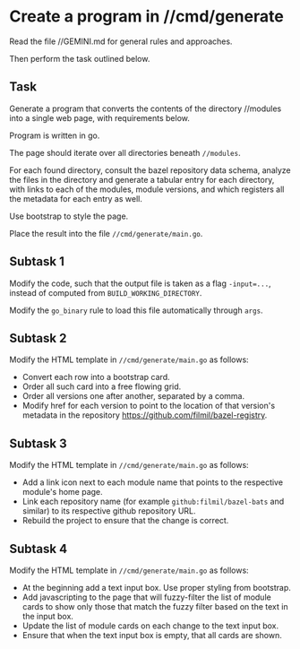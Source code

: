 # Create a program in //cmd/generate

Read the file //GEMINI.md for general rules and approaches.

Then perform the task outlined below.

## Task

Generate a program that converts the contents of the directory //modules into
a single web page, with requirements below.

Program is written in go.

The page should iterate over all directories beneath `//modules`.

For each found directory, consult the bazel repository data schema, analyze
the files in the directory and generate a tabular entry for each directory,
with links to each of the modules, module versions, and which registers all the
metadata for each entry as well.

Use bootstrap to style the page.

Place the result into the file `//cmd/generate/main.go`.

## Subtask 1

Modify the code, such that the output file is taken as a flag `-input=...`,
instead of computed from `BUILD_WORKING_DIRECTORY`.

Modify the `go_binary` rule to load this file automatically through `args`.

## Subtask 2

Modify the HTML template in `//cmd/generate/main.go` as follows:

* Convert each row into a bootstrap card.
* Order all such card into a free flowing grid.
* Order all versions one after another, separated by a comma.
* Modify href for each version to point to the location of that version's
  metadata in the repository https://github.com/filmil/bazel-registry.

## Subtask 3

Modify the HTML template in `//cmd/generate/main.go` as follows:

* Add a link icon next to each module name that points to the respective module's
home page.
* Link each repository name (for example `github:filmil/bazel-bats` and similar)
  to its respective github repository URL.
* Rebuild the project to ensure that the change is correct.

## Subtask 4


Modify the HTML template in `//cmd/generate/main.go` as follows:

* At the beginning add a text input box. Use proper styling from bootstrap.
* Add javascripting to the page that will fuzzy-filter the list of module cards
  to show only those that match the fuzzy filter based on the text in the input
  box.
* Update the list of module cards on each change to the text input box.
* Ensure that when the text input box is empty, that all cards are shown.


